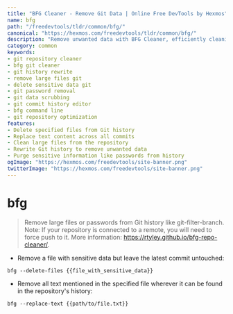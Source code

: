 ```yaml
---
title: "BFG Cleaner - Remove Git Data | Online Free DevTools by Hexmos"
name: bfg
path: "/freedevtools/tldr/common/bfg/"
canonical: "https://hexmos.com/freedevtools/tldr/common/bfg/"
description: "Remove unwanted data with BFG Cleaner, efficiently cleaning Git repository history. Delete large files and sensitive information. Free online tool, no registration required."
category: common
keywords:
- git repository cleaner
- bfg git cleaner
- git history rewrite
- remove large files git
- delete sensitive data git
- git password removal
- git data scrubbing
- git commit history editor
- bfg command line
- git repository optimization
features:
- Delete specified files from Git history
- Replace text content across all commits
- Clean large files from the repository
- Rewrite Git history to remove unwanted data
- Purge sensitive information like passwords from history
ogImage: "https://hexmos.com/freedevtools/site-banner.png"
twitterImage: "https://hexmos.com/freedevtools/site-banner.png"
---
```


# bfg

> Remove large files or passwords from Git history like git-filter-branch.
> Note: If your repository is connected to a remote, you will need to force push to it.
> More information: <https://rtyley.github.io/bfg-repo-cleaner/>.

- Remove a file with sensitive data but leave the latest commit untouched:

`bfg --delete-files {{file_with_sensitive_data}}`

- Remove all text mentioned in the specified file wherever it can be found in the repository's history:

`bfg --replace-text {{path/to/file.txt}}`
